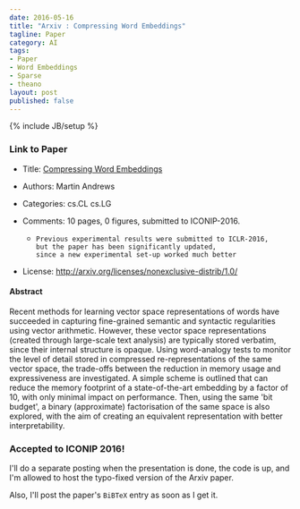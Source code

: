 ```yaml
---
date: 2016-05-16
title: "Arxiv : Compressing Word Embeddings"
tagline: Paper
category: AI
tags:
- Paper
- Word Embeddings
- Sparse
- theano
layout: post
published: false
---
```

{% include JB/setup %}


### Link to Paper

*   Title: [Compressing Word Embeddings](http://arxiv.org/abs/1511.06397)

*   Authors: Martin Andrews

*   Categories: cs.CL cs.LG

*   Comments: 10 pages, 0 figures, submitted to ICONIP-2016. 
    *     Previous experimental results were submitted to ICLR-2016, 
          but the paper has been significantly updated, 
          since a new experimental set-up worked much better

*   License: http://arxiv.org/licenses/nonexclusive-distrib/1.0/

#### Abstract

Recent methods for learning vector space representations of words have
succeeded in capturing fine-grained semantic and syntactic regularities using
vector arithmetic.  However, these vector space representations (created through
large-scale text analysis) are typically stored verbatim, since their internal
structure is opaque.  Using word-analogy tests to monitor the level of detail
stored in compressed re-representations of the same vector space, the
trade-offs between the reduction in memory usage and expressiveness are
investigated.  A simple scheme is outlined that can reduce the memory footprint
of a state-of-the-art embedding by a factor of 10, with only minimal impact on
performance.  Then, using the same 'bit budget', a binary (approximate)
factorisation of the same space is also explored, with the aim of creating an
equivalent representation with better interpretability.


### Accepted to ICONIP 2016!

I'll do a separate posting when the presentation is done, the code is up, and I'm allowed to 
host the typo-fixed version of the Arxiv paper.

Also, I'll post the paper's ```BiBTeX``` entry as soon as I get it.
